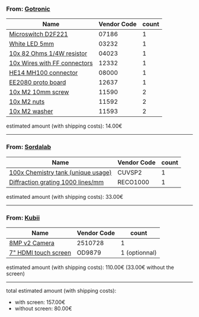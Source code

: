 
### From: [Gotronic](https://www.gotronic.fr/)

| Name | Vendor Code | count |
| ---- | ---- | ----- |
| [Microswitch D2F221](https://www.gotronic.fr/art-microrupteur-d2f221-4316.htm) | 07186 | 1 |
| [White LED 5mm](https://www.gotronic.fr/cat-leds-5-mm-1293.htm) | 03232 | 1 |
| [10x 82 Ohms 1/4W resistor](https://www.gotronic.fr/cat-resistances-carbone-1-4-w-266.htm) | 04023 | 1 |
| [10x Wires with FF connectors](https://www.gotronic.fr/art-pack-de-10-cables-de-connexion-f-f-bbj15-24396.htm) | 12332 | 1 |
| [HE14 MH100 connector](https://www.gotronic.fr/cat-he14-2-54-mm-891.htm) | 08000 | 1 |
| [EE2080 proto board](https://www.gotronic.fr/cat-he14-2-54-mm-891.htm) | 12637 | 1 |
| [10x M2 10mm screw](https://www.gotronic.fr/cat-visserie-685.htm) | 11590 | 2 |
| [10x M2 nuts](https://www.gotronic.fr/cat-visserie-685.htm) | 11592 | 2 |
| [10x M2 washer](https://www.gotronic.fr/cat-visserie-685.htm) | 11593 | 2 |

estimated amount (with shipping costs): 14.00€

---

### From: [Sordalab](http://www.sordalab.com)

| Name | Vendor Code | count |
| ---- | ---- | ----- |
| [100x Chemistry tank (unique usage)](http://www.sordalab.com/FR/catalogue/mesure/cuves-a-usage-unique,CUVSP1,CUVSP2,CUVPMM1,CUVPMM2,CUVPMM3,CUVSP,.php) | CUVSP2 | 1 |
| [Diffraction grating 1000 lines/mm](http://www.sordalab.com/FR/catalogue/physique/reseaux,RECO1000,RECO140,RECO300,RECO600,RECO530,.php) | RECO1000 | 1 |

estimated amount (with shipping costs): 33.00€

---

### From: [Kubii](https://www.kubii.fr/)

| Name | Vendor Code | count |
| ---- | ---- | ----- |
| [8MP v2 Camera](https://www.kubii.fr/cameras-accessoires/1653-module-camera-v2-8mp-kubii-640522710881.html) | 2510728 | 1 |
| [7" HDMI touch screen](https://www.kubii.fr/ecrans-afficheurs/2424-ecran-tactile-7-1024x600-capacitif-hdmi-avec-support-3272496013711.html) | OD9879 | 1 (optionnal)

estimated amount (with shipping costs): 110.00€ (33.00€ without the screen)

---

total estimated amount (with shipping costs):
- with screen: 157.00€
- without screen: 80.00€


